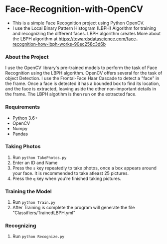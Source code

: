 # Face-Recognition-with-OpenCV

- This is a simple Face Recognition project using Python OpenCV.
- I use the Local Binary Pattern Histogram (LBPH) Algorithm for training and recognizing the different faces. LBPH algorithm creates More about the LBPH algorithm at https://towardsdatascience.com/face-recognition-how-lbph-works-90ec258c3d6b

### About the Project

I use the OpenCV library's pre-trained models to perform the task of Face Recognition using the LBPH algorithm.
OpenCV offers several for the task of object Detection. I use the Frontal-Face Haar Cascade to detect a "face" in the frame. Once a face is detected it has a bounded box to find its location, and the face is extracted, leaving aside the other non-important details in the frame.
The LBPH algotihm is then run on the extracted face.

### Requirements

- Python 3.6+
- OpenCV
- Numpy
- Pandas

### Taking Photos
1. Run `python TakePhotos.py`
2. Enter an ID and Name
3. Press the `s` key repeatedly to take photos, once a box appears around your face. It is recommended to take atleast 25 pictures.
4. Press the `q` key when you're finished taking pictures.

### Training the Model
1. Run `python Train.py`
2. After Training is complete the program will generate the file "Classifiers/TrainedLBPH.yml"

### Recognizing
1. Run `python Recognize.py`
